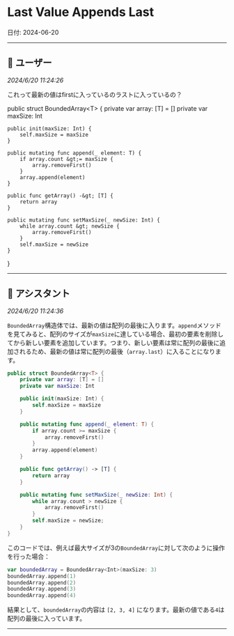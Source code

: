 # Last Value Appends Last

日付: 2024-06-20

---

## 👤 ユーザー
*2024/6/20 11:24:26*

これって最新の値はfirstに入っているのラストに入っているの？

public struct BoundedArray&lt;T&gt; {
    private var array: [T] = []
    private var maxSize: Int

    public init(maxSize: Int) {
        self.maxSize = maxSize
    }

    public mutating func append(_ element: T) {
        if array.count &gt;= maxSize {
            array.removeFirst()
        }
        array.append(element)
    }

    public func getArray() -&gt; [T] {
        return array
    }

    public mutating func setMaxSize(_ newSize: Int) {
        while array.count &gt; newSize {
            array.removeFirst()
        }
        self.maxSize = newSize
    }
}

---

## 🤖 アシスタント
*2024/6/20 11:24:36*

`BoundedArray`構造体では、最新の値は配列の最後に入ります。`append`メソッドを見てみると、配列のサイズが`maxSize`に達している場合、最初の要素を削除してから新しい要素を追加しています。つまり、新しい要素は常に配列の最後に追加されるため、最新の値は常に配列の最後（`array.last`）に入ることになります。

```swift
public struct BoundedArray<T> {
    private var array: [T] = []
    private var maxSize: Int

    public init(maxSize: Int) {
        self.maxSize = maxSize
    }

    public mutating func append(_ element: T) {
        if array.count >= maxSize {
            array.removeFirst()
        }
        array.append(element)
    }

    public func getArray() -> [T] {
        return array
    }

    public mutating func setMaxSize(_ newSize: Int) {
        while array.count > newSize {
            array.removeFirst()
        }
        self.maxSize = newSize;
    }
}
```

このコードでは、例えば最大サイズが3の`BoundedArray`に対して次のように操作を行った場合：

```swift
var boundedArray = BoundedArray<Int>(maxSize: 3)
boundedArray.append(1)
boundedArray.append(2)
boundedArray.append(3)
boundedArray.append(4)
```

結果として、`boundedArray`の内容は `[2, 3, 4]` になります。最新の値である`4`は配列の最後に入っています。

---
